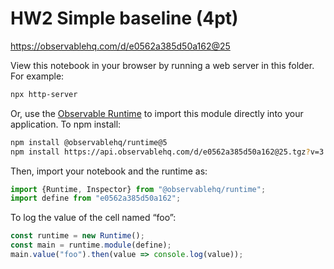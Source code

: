 # HW2 Simple baseline (4pt)

https://observablehq.com/d/e0562a385d50a162@25

View this notebook in your browser by running a web server in this folder. For
example:

~~~sh
npx http-server
~~~

Or, use the [Observable Runtime](https://github.com/observablehq/runtime) to
import this module directly into your application. To npm install:

~~~sh
npm install @observablehq/runtime@5
npm install https://api.observablehq.com/d/e0562a385d50a162@25.tgz?v=3
~~~

Then, import your notebook and the runtime as:

~~~js
import {Runtime, Inspector} from "@observablehq/runtime";
import define from "e0562a385d50a162";
~~~

To log the value of the cell named “foo”:

~~~js
const runtime = new Runtime();
const main = runtime.module(define);
main.value("foo").then(value => console.log(value));
~~~
